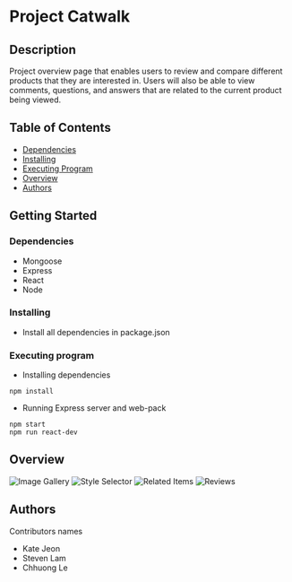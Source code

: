 # Project Catwalk

## Description

Project overview page that enables users to review and compare different products that they are interested in. Users will also be able to view comments, questions, and answers that are related to the current product being viewed.

## Table of Contents

<!--ts-->
* [Dependencies](#Dependencies)
* [Installing](#Installing)
* [Executing Program](#Executing-Program)
* [Overview](#Overview)
* [Authors](#Authors)
<!--te-->

## Getting Started

### Dependencies

* Mongoose
* Express
* React
* Node

### Installing

* Install all dependencies in package.json

### Executing program

* Installing dependencies
```
npm install
```

* Running Express server and web-pack
```
npm start
npm run react-dev
```
## Overview
![Image Gallery](https://media.giphy.com/media/cTfinp0CcK5dMvWk05/giphy.gif)
![Style Selector](https://media.giphy.com/media/o7hIkwo2ethgDPMLgB/giphy.gif)
![Related Items](https://media.giphy.com/media/TJOxGmWQKwZV18rPK3/giphy.gif)
![Reviews](https://media.giphy.com/media/QLCGHnzVbH20tGTTXF/giphy.gif)


## Authors

Contributors names
* Kate Jeon
* Steven Lam
* Chhuong Le
